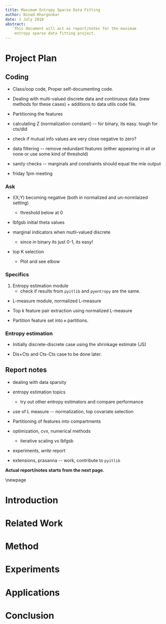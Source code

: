 ```yaml
---
title: Maximum Entropy Sparse Data Fitting
author: Ninad Khargonkar
date: 1 July 2018
abstract:
    This document will act as report/notes for the maximum
    entropy sparse data fitting project.
---
```


# Project Plan

## Coding

- Class/oop code, Proper self-documenting code.

- Dealing with multi-valued discrete data and continuous data (new methods for
  these cases) + additions to data utils code file.

- Partitioning the features

- calculating Z (normalization constant) -- for binary, its easy. tough for 
  cts/dld

- check if mutual info values are very close negative to zero?

- data filtering -- remove redundant features (either appearing in all or none 
  or use some kind of threshold)

- sanity checks -- marginals and constraints should equal the mle output

- friday 1pm meeting

### Ask

- I(X;Y) becoming negative (both in normalized and un-normlaized setting)
  - threshold below at 0

- lbfgsb initial theta values

- marginal indicators when mutli-valued discrete
    - since in binary its just 0-1, its easy!

- top K selection
  - Plot and see elbow


### Specifics

1. Entropy estimation module
    - check if results from `pyitlib` and `pyentropy` are the same.

- L-measure module, normalized L-measure

- Top $k$ feature pair extraction using normalized L-measure

- Partition feature set into `m` partitions.


### Entropy estimation

- Initially discrete-discrete case using the shrinkage estimate (JS)

- Dis+Cts and Cts-Cts case to be done later.


## Report notes

- dealing with data sparsity

- entropy estimation topics
  - try out other entropy estimators and compare performance

- use of L measure -- normalization, top covariate selection

- Partitioning of features into compartments

- optimization, cvx, numerical methods
  - iterative scaling vs lbfgsb

- experiments, *write* report

- extensions, prasanna -- work, contribute to `pyitlib`

**Actual report/notes starts from the next page.**


\newpage 


# Introduction


# Related Work


# Method


# Experiments


# Applications


# Conclusion
